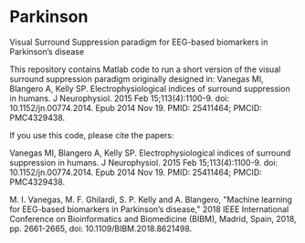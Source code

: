 # Parkinson
Visual Surround Suppression paradigm for EEG-based biomarkers in Parkinson’s disease

This repository contains Matlab code to run a short version of the visual surround suppression paradigm originally designed in: Vanegas MI, Blangero A, Kelly SP. Electrophysiological indices of surround suppression in humans. J Neurophysiol. 2015 Feb 15;113(4):1100-9. doi: 10.1152/jn.00774.2014. Epub 2014 Nov 19. PMID: 25411464; PMCID: PMC4329438.

If you use this code, please cite the papers:

Vanegas MI, Blangero A, Kelly SP. Electrophysiological indices of surround suppression in humans. J Neurophysiol. 2015 Feb 15;113(4):1100-9. doi: 10.1152/jn.00774.2014. Epub 2014 Nov 19. PMID: 25411464; PMCID: PMC4329438.

M. I. Vanegas, M. F. Ghilardi, S. P. Kelly and A. Blangero, "Machine learning for EEG-based biomarkers in Parkinson’s disease," 2018 IEEE International Conference on Bioinformatics and Biomedicine (BIBM), Madrid, Spain, 2018, pp. 2661-2665, doi: 10.1109/BIBM.2018.8621498.
